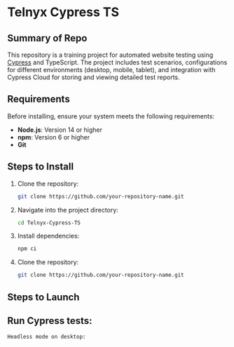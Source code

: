 # Telnyx Cypress TS

## Summary of Repo
This repository is a training project for automated website testing using [Cypress](https://www.cypress.io/) and TypeScript. The project includes test scenarios, configurations for different environments (desktop, mobile, tablet), and integration with Cypress Cloud for storing and viewing detailed test reports.

## Requirements
Before installing, ensure your system meets the following requirements:
- **Node.js**: Version 14 or higher
- **npm**: Version 6 or higher
- **Git**

## Steps to Install
1. Clone the repository:
   ```bash
   git clone https://github.com/your-repository-name.git

1. Navigate into the project directory:
   ```bash
   cd Telnyx-Cypress-TS


1. Install dependencies:
   ```bash
   npm ci


1. Clone the repository:
   ```bash
   git clone https://github.com/your-repository-name.git


## Steps to Launch
## Run Cypress tests:

    Headless mode on desktop: